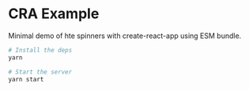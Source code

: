 # CRA Example 

Minimal demo of hte spinners with create-react-app using ESM bundle.

```sh
# Install the deps
yarn

# Start the server 
yarn start
```
